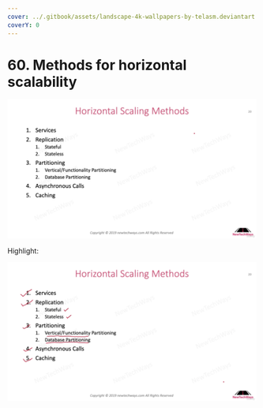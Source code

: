 ```yaml
---
cover: ../.gitbook/assets/landscape-4k-wallpapers-by-telasm.deviantart.com (49).jpg
coverY: 0
---
```


# 60. Methods for horizontal scalability

![](<../.gitbook/assets/Horizontal Scaling Methods (1).png>)

Highlight:

![](<../.gitbook/assets/Horizontal Scaling Methods.png>)

